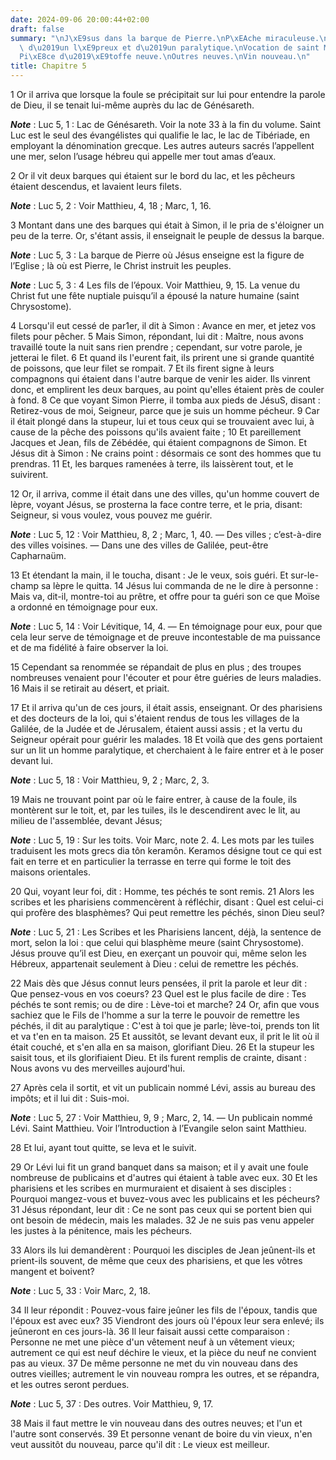```yaml
---
date: 2024-09-06 20:00:44+02:00
draft: false
summary: "\nJ\xE9sus dans la barque de Pierre.\nP\xEAche miraculeuse.\nGu\xE9rison\
  \ d\u2019un l\xE9preux et d\u2019un paralytique.\nVocation de saint Matthieu.\n\
  Pi\xE8ce d\u2019\xE9toffe neuve.\nOutres neuves.\nVin nouveau.\n"
title: Chapitre 5
---
```





1 Or il arriva que lorsque la foule se précipitait sur lui pour entendre la parole de Dieu, il se tenait lui-même auprès du lac de Génésareth.

***Note*** :  Luc 5, 1 : Lac de Génésareth. Voir la note 33 à la fin du volume. Saint Luc est le seul des évangélistes qui qualifie le lac, le lac de Tibériade, en employant la dénomination grecque. Les autres auteurs sacrés l’appellent une mer, selon l’usage hébreu qui appelle mer tout amas d’eaux.

2 Or il vit deux barques qui étaient sur le bord du lac, et les pêcheurs étaient descendus, et lavaient leurs filets.

***Note*** :  Luc 5, 2 : Voir Matthieu, 4, 18 ; Marc, 1, 16.

3 Montant dans une des barques qui était à Simon, il le pria de s'éloigner un peu de la terre. Or, s'étant assis, il enseignait le peuple de dessus la barque.

***Note*** :  Luc 5, 3 : La barque de Pierre où Jésus enseigne est la figure de l’Eglise ; là où est Pierre, le Christ instruit les peuples.

***Note*** :  Luc 5, 3 : 4 Les fils de l’époux. Voir Matthieu, 9, 15. La venue du Christ fut une fête nuptiale puisqu’il a épousé la nature humaine (saint Chrysostome).

4 Lorsqu'il eut cessé de par1er, il dit à Simon : Avance en mer, et jetez vos filets pour pêcher. 5 Mais Simon, répondant, lui dit : Maître, nous avons travaillé toute la nuit sans rien prendre ; cependant, sur votre parole, je jetterai le filet. 6 Et quand ils l'eurent fait, ils prirent une si grande quantité de poissons, que leur filet se rompait. 7 Et ils firent signe à leurs compagnons qui étaient dans l'autre barque de venir les aider. Ils vinrent donc, et emplirent les deux barques, au point qu'elles étaient près de couler à fond. 8 Ce que voyant Simon Pierre, il tomba aux pieds de JésuS, disant : Retirez-vous de moi, Seigneur, parce que je suis un homme pécheur. 9 Car il était plongé dans la stupeur, lui et tous ceux qui se trouvaient avec lui, à cause de la pêche des poissons qu'ils avaient faite ; 10 Et pareillement Jacques et Jean, fils de Zébédée, qui étaient compagnons de Simon. Et Jésus dit à Simon : Ne crains point : désormais ce sont des hommes que tu prendras. 11 Et, les barques ramenées à terre,
ils laissèrent tout, et le suivirent.


12 Or, il arriva, comme il était dans une des villes, qu'un homme couvert de lèpre, voyant Jésus, se prosterna la face contre terre, et le pria, disant: Seigneur, si vous voulez, vous pouvez me guérir.

***Note*** :  Luc 5, 12 : Voir Matthieu, 8, 2 ; Marc, 1, 40. ― Des villes ; c’est-à-dire des villes voisines. ― Dans une des villes de Galilée, peut-être Capharnaüm.

13 Et étendant la main, il le toucha, disant : Je le veux, sois guéri. Et sur-le-champ sa lèpre le quitta. 14 Jésus lui commanda de ne le dire à personne : Mais va, dit-il, montre-toi au prêtre, et offre pour ta guéri son ce que Moïse a ordonné en témoignage pour eux.

***Note*** :  Luc 5, 14 : Voir Lévitique, 14, 4. ― En témoignage pour eux, pour que cela leur serve de témoignage et de preuve incontestable de ma puissance et de ma fidélité à faire observer la loi.


15 Cependant sa renommée se répandait de plus en plus ; des troupes nombreuses venaient pour l'écouter et pour être guéries de leurs maladies. 16 Mais il se retirait au désert, et priait.


17 Et il arriva qu'un de ces jours, il était assis, enseignant. Or des pharisiens et des docteurs de la loi, qui s'étaient rendus de tous les villages de la Galilée, de la Judée et de Jérusalem, étaient aussi assis ; et la vertu du Seigneur opérait pour guérir les malades. 18 Et voilà que des gens portaient sur un lit un homme paralytique, et cherchaient à le faire entrer et à le poser devant lui.

***Note*** :  Luc 5, 18 : Voir Matthieu, 9, 2 ; Marc, 2, 3.

19 Mais ne trouvant point par où le faire entrer, à cause de la foule, ils montèrent sur le toit, et, par les tuiles, ils le descendirent avec le lit, au milieu de l'assemblée, devant Jésus;

***Note*** :  Luc 5, 19 : Sur les toits. Voir Marc, note 2. 4. Les mots par les tuiles traduisent les mots grecs dia tôn keramôn. Keramos désigne tout ce qui est fait en terre et en particulier la terrasse en terre qui forme le toit des maisons orientales.

20 Qui, voyant leur foi, dit : Homme, tes péchés te sont remis. 21 Alors les scribes et les pharisiens commencèrent à réfléchir, disant : Quel est celui-ci qui profère des blasphèmes? Qui peut remettre les péchés, sinon Dieu seul?

***Note*** :  Luc 5, 21 : Les Scribes et les Pharisiens lancent, déjà, la sentence de mort, selon la loi : que celui qui blasphème meure (saint Chrysostome). Jésus prouve qu’il est Dieu, en exerçant un pouvoir qui, même selon les Hébreux, appartenait seulement à Dieu : celui de remettre les péchés.

22 Mais dès que Jésus connut leurs pensées, il prit la parole et leur dit : Que pensez-vous en vos coeurs? 23 Quel est le plus facile de dire : Tes péchés te sont remis; ou de dire : Lève-toi et marche? 24 Or, afin que vous sachiez que le Fils de l'homme a sur la terre le pouvoir de remettre les péchés, il dit au paralytique : C'est à toi que je parle; lève-toi, prends ton lit et va t'en en ta maison. 25 Et aussitôt, se levant devant eux, il prit le lit où il était couché, et s'en alla en sa maison, glorifiant Dieu. 26 Et la stupeur les saisit tous, et ils glorifiaient Dieu. Et ils furent remplis de crainte, disant : Nous avons vu des merveilles aujourd'hui.


27 Après cela il sortit, et vit un publicain nommé Lévi, assis au bureau des impôts; et il lui dit : Suis-moi.

***Note*** :  Luc 5, 27 : Voir Matthieu, 9, 9 ; Marc, 2, 14. ― Un publicain nommé Lévi. Saint Matthieu. Voir l’Introduction à l’Evangile selon saint Matthieu.

28 Et lui, ayant tout quitte, se leva et le suivit.


29 Or Lévi lui fit un grand banquet dans sa maison; et il y avait une foule nombreuse de publicains et d'autres qui étaient à table avec eux. 30 Et les pharisiens et les scribes en murmuraient et disaient à ses disciples : Pourquoi mangez-vous et buvez-vous avec les publicains et les pécheurs? 31 Jésus répondant, leur dit : Ce ne sont pas ceux qui se portent bien qui ont besoin de médecin, mais les malades. 32 Je ne suis pas venu appeler les justes à la pénitence, mais les pécheurs.


33 Alors ils lui demandèrent : Pourquoi les disciples de Jean jeûnent-ils et prient-ils souvent, de même que ceux des pharisiens, et que les vôtres mangent et boivent?

***Note*** :  Luc 5, 33 : Voir Marc, 2, 18.

34 Il leur répondit : Pouvez-vous faire jeûner les fils de l'époux, tandis que l'époux est avec eux? 35 Viendront des jours où l'époux leur sera enlevé; ils jeûneront en ces jours-là. 36 Il leur faisait aussi cette comparaison : Personne ne met une pièce d'un vêtement neuf à un vêtement vieux; autrement ce qui est neuf déchire le vieux, et la pièce du neuf ne convient pas au vieux. 37 De même personne ne met du vin nouveau dans des outres vieilles; autrement le vin nouveau rompra les outres, et se répandra, et les outres seront perdues.

***Note*** :  Luc 5, 37 : Des outres. Voir Matthieu, 9, 17.

38 Mais il faut mettre le vin nouveau dans des outres neuves; et l'un et l'autre sont conservés. 39 Et personne venant de boire du vin vieux, n'en veut aussitôt du nouveau, parce qu'il dit : Le vieux est meilleur.

